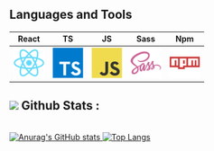 
## Languages and Tools 
<div>


| React | TS | JS | Sass | Npm|
|----------|----------|----------|-----|-----|
|  <img src="https://github.com/devicons/devicon/blob/master/icons/react/react-original.svg" title="react"  alt="react" width="55" height="55"/> |  <img src="https://github.com/devicons/devicon/blob/master/icons/typescript/typescript-original.svg" title="typescript"  alt="typescript" width="55" height="55"/> |  <img src="https://github.com/devicons/devicon/blob/master/icons/javascript/javascript-original.svg" title="JavaScript" alt="JavaScript" width="55" height="55"/> |  <img src="https://github.com/devicons/devicon/blob/master/icons/sass/sass-original.svg" title="sass" alt="sass" width="55" height="55"/>|  <img src="https://github.com/devicons/devicon/blob/master/icons/npm/npm-original-wordmark.svg" title="Solidity" alt="Solidity" width="55" height="55"/>| 

  




## <img src="https://media.giphy.com/media/iY8CRBdQXODJSCERIr/giphy.gif" width="35"><b> Github Stats :</b>
<br> 
<div style="display: flex,alignItems:center;">
<a href="https://github.com/anuraghazra/github-readme-stats">
<img src="https://github-readme-stats-git-masterrstaa-rickstaa.vercel.app/api?username=kydyrmyshov107&show_icons=true&include_all_commits=true&count_private=true&theme=tokyonight" alt="Anurag's GitHub stats">
</a>
    
<a href="https://github.com/anuraghazra/github-readme-stats">
<img src="https://github-readme-stats-git-masterrstaa-rickstaa.vercel.app/api/top-langs/?username=kydyrmyshov107&&theme=tokyonight&layout=compact&langs_count=10" alt="Top Langs"">
    </a>
</div>
